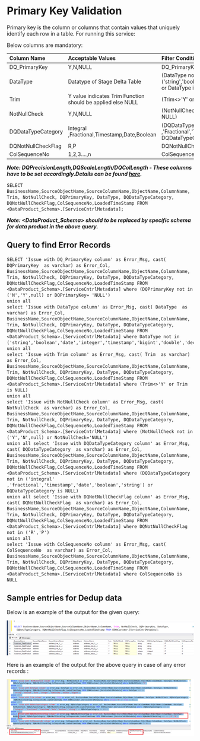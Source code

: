# Primary Key Validation

Primary key is the column or columns that contain values that uniquely identify each row in a table. For running this service:

Below columns are mandatory:

|	Column Name	|	Acceptable Values |	Filter Condition	|
|	:---	| :---	|	:--- |
|	DQ_PrimaryKey | Y,N,NULL	| DQ_PrimaryKey <>'N'
|	DataType	|	Datatype of Stage Delta Table	|	(DataType not in ('string','boolean','date,'integer','timestamp') or DataType is NULL)	|
|	Trim	|	Y value indicates Trim Function should be applied else NULL| (Trim<>'Y' or Trim is NULL)	|
|	NotNullCheck	|	Y,N,NULL	|	(NotNullCheck in ('Y','N') or NotNullCheck is NULL)	|
|	DQDataTypeCategory |	Integral ,Fractional,Timestamp,Date,Boolean	|	(DQDataTypeCategory not in ('Integral' ,'Fractional','Timestamp','Date','Boolean') or DQDataTypeCategory is NULL)	|
|	DQNotNullCheckFlag	|	R,P	| DQNotNullCheckFlag not in ('R','P')	|
|	ColSequenceNo	|	1,2,3....,n	| ColSequenceNo is NULL	|

***Note: DQPrecisionLength,DQScaleLength/DQColLength - These columns have to be set accordingly.Details can be found [here](https://developer.elanco.com/dataops/2-data-ingestion-and-data-quality/6-didq-audit-queries/datatype-check).***

```jsonc
SELECT BusinessName,SourceObjectName,SourceColumnName,ObjectName,ColumnName, Trim, NotNullCheck, DQPrimaryKey, DataType, DQDataTypeCategory, DQNotNullCheckFlag,ColSequenceNo,LoadedTimeStamp FROM <DataProduct_Schema>.[ServiceCntrlMetadata];
```

***Note: <DataProduct_Schema> should to be replaced by specific schema for data product in the above query.***

## Query to find Error Records

```jsonc
SELECT 'Issue with DQ_PrimaryKey column' as Error_Msg, cast( DQPrimaryKey  as varchar) as Error_Col, BusinessName,SourceObjectName,SourceColumnName,ObjectName,ColumnName, Trim, NotNullCheck, DQPrimaryKey, DataType, DQDataTypeCategory, DQNotNullCheckFlag,ColSequenceNo,LoadedTimeStamp FROM <DataProduct_Schema>.[ServiceCntrlMetadata] where (DQPrimaryKey not in ('N','Y',null) or DQPrimaryKey= 'NULL')
union all 
select 'Issue with DataType column' as Error_Msg, cast( DataType  as varchar) as Error_Col, BusinessName,SourceObjectName,SourceColumnName,ObjectName,ColumnName, Trim, NotNullCheck, DQPrimaryKey, DataType, DQDataTypeCategory, DQNotNullCheckFlag,ColSequenceNo,LoadedTimeStamp FROM <DataProduct_Schema>.[ServiceCntrlMetadata] where DataType not in ('string','boolean','date','integer','timestamp','bigint','double','decimal','float')
union all 
select 'Issue with Trim column' as Error_Msg, cast( Trim  as varchar) as Error_Col, BusinessName,SourceObjectName,SourceColumnName,ObjectName,ColumnName, Trim, NotNullCheck, DQPrimaryKey, DataType, DQDataTypeCategory, DQNotNullCheckFlag,ColSequenceNo,LoadedTimeStamp FROM <DataProduct_Schema>.[ServiceCntrlMetadata] where (Trim<>'Y' or Trim is NULL)
union all 
select 'Issue with NotNullCheck column' as Error_Msg, cast( NotNullCheck  as varchar) as Error_Col, BusinessName,SourceObjectName,SourceColumnName,ObjectName,ColumnName, Trim, NotNullCheck, DQPrimaryKey, DataType, DQDataTypeCategory, DQNotNullCheckFlag,ColSequenceNo,LoadedTimeStamp FROM <DataProduct_Schema>.[ServiceCntrlMetadata] where (NotNullCheck not in ('Y','N',null) or NotNullCheck='NULL')
union all select 'Issue with DQDataTypeCategory column' as Error_Msg, cast( DQDataTypeCategory  as varchar) as Error_Col, BusinessName,SourceObjectName,SourceColumnName,ObjectName,ColumnName, Trim, NotNullCheck, DQPrimaryKey, DataType, DQDataTypeCategory, DQNotNullCheckFlag,ColSequenceNo,LoadedTimeStamp FROM <DataProduct_Schema>.[ServiceCntrlMetadata] where (DQDataTypeCategory not in ('integral' ,'fractional','timestamp','date','boolean','string') or DQDataTypeCategory is NULL)
union all select 'Issue with DQNotNullCheckFlag column' as Error_Msg, cast( DQNotNullCheckFlag  as varchar) as Error_Col, BusinessName,SourceObjectName,SourceColumnName,ObjectName,ColumnName, Trim, NotNullCheck, DQPrimaryKey, DataType, DQDataTypeCategory, DQNotNullCheckFlag,ColSequenceNo,LoadedTimeStamp FROM <DataProduct_Schema>.[ServiceCntrlMetadata] where DQNotNullCheckFlag not in ('R','P')
union all 
select 'Issue with ColSequenceNo column' as Error_Msg, cast( ColSequenceNo  as varchar) as Error_Col, BusinessName,SourceObjectName,SourceColumnName,ObjectName,ColumnName, Trim, NotNullCheck, DQPrimaryKey, DataType, DQDataTypeCategory, DQNotNullCheckFlag,ColSequenceNo,LoadedTimeStamp FROM <DataProduct_Schema>.[ServiceCntrlMetadata] where ColSequenceNo is NULL
```

## Sample entries for Dedup data

Below is an example of the output for the given query:

![DIDQ PrimaryKey_Output](./images/PrimaryKeyCheck.png)

Here is an example of the output for the above query in case of any error records :

![DIDQ PrimaryKey_Output](./images/DQ_PrimaryKey.png)
